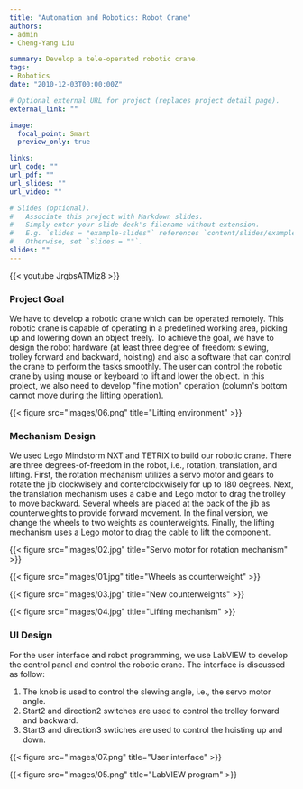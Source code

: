 ```yaml
---
title: "Automation and Robotics: Robot Crane"
authors:
- admin
- Cheng-Yang Liu

summary: Develop a tele-operated robotic crane.
tags:
- Robotics
date: "2010-12-03T00:00:00Z"

# Optional external URL for project (replaces project detail page).
external_link: ""

image:
  focal_point: Smart
  preview_only: true

links:
url_code: ""
url_pdf: ""
url_slides: ""
url_video: ""

# Slides (optional).
#   Associate this project with Markdown slides.
#   Simply enter your slide deck's filename without extension.
#   E.g. `slides = "example-slides"` references `content/slides/example-slides.md`.
#   Otherwise, set `slides = ""`.
slides: ""
---
```

{{< youtube JrgbsATMiz8 >}}

### Project Goal
We have to develop a robotic crane which can be operated remotely. This robotic crane is capable of operating in a predefined working area, picking up and lowering down an object freely. To achieve the goal, we have to design the robot hardware (at least three degree of freedom: slewing, trolley forward and backward, hoisting) and also a software that can control the crane to perform the tasks smoothly. The user can control the robotic crane by using mouse or keyboard to lift and lower the object. In this project, we also need to develop "fine  motion" operation  (column's bottom cannot move during the lifting operation).

{{< figure src="images/06.png" title="Lifting environment" >}}

### Mechanism Design
We used Lego Mindstorm NXT and TETRIX to build our robotic crane. There are three degrees-of-freedom in the robot, i.e., rotation, translation, and lifting. First, the rotation mechanism utilizes a servo motor and gears to rotate the jib clockwisely and conterclockwisely for up to 180 degrees. Next, the translation mechanism uses a cable and Lego motor to drag the trolley to move backward. Several wheels are placed at the back of the jib as counterweights to provide forward movement. In the final version, we change the wheels to two weights as counterweights. Finally, the lifting mechanism uses a Lego motor to drag the cable to lift the component.

{{< figure src="images/02.jpg" title="Servo motor for rotation mechanism" >}}

{{< figure src="images/01.jpg" title="Wheels as counterweight" >}}

{{< figure src="images/03.jpg" title="New counterweights" >}}

{{< figure src="images/04.jpg" title="Lifting mechanism" >}}

### UI Design
For the user interface and robot programming, we use LabVIEW to develop the control panel and control the robotic crane. The interface is discussed as follow:
1. The knob is used to control the slewing angle, i.e., the servo motor angle.
2. Start2 and direction2 switches are used to control the trolley forward and backward.
3. Start3 and direction3 swtiches are used to control the hoisting up and down.

{{< figure src="images/07.png" title="User interface" >}}

{{< figure src="images/05.png" title="LabVIEW program" >}}